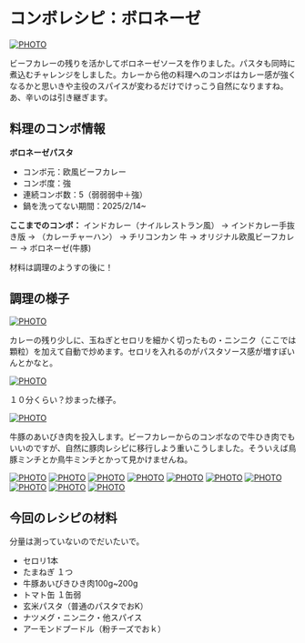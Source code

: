 # コンボレシピ：ボロネーゼ

[![PHOTO](/images/202502/IMG_7969_1.jpg)](/images_original/202502/IMG_7969.jpg)

ビーフカレーの残りを活かしてボロネーゼソースを作りました。パスタも同時に煮込むチャレンジをしました。カレーから他の料理へのコンボはカレー感が強くなるかと思いきや主役のスパイスが変わるだけでけっこう自然になりますね。あ、辛いのは引き継ぎます。

## 料理のコンボ情報

**ボロネーゼパスタ**

* コンボ元：欧風ビーフカレー
* コンボ度：強
* 連続コンボ数：5（弱弱弱中＋強）
* 鍋を洗ってない期間：2025/2/14~

**ここまでのコンボ：** インドカレー（ナイルレストラン風） → インドカレー手抜き版 → （カレーチャーハン） → チリコンカン 牛 → オリジナル欧風ビーフカレー → ボロネーゼ(牛豚)

材料は調理のようすの後に！

## 調理の様子

[![PHOTO](/images/202502/IMG_7956_1.jpg)](/images_original/202502/IMG_7956.jpg)

カレーの残り少しに、玉ねぎとセロリを細かく切ったもの・ニンニク（ここでは顆粒）を加えて自動で炒めます。セロリを入れるのがパスタソース感が増すぽいんとかなと。

[![PHOTO](/images/202502/IMG_7957_1.jpg)](/images_original/202502/IMG_7957.jpg)

１０分くらい？炒まった様子。

[![PHOTO](/images/202502/IMG_7958_1.jpg)](/images_original/202502/IMG_7958.jpg)

牛豚のあいびき肉を投入します。ビーフカレーからのコンボなので牛ひき肉でもいいのですが、自然に豚肉レシピに移行しよう重いこうしました。そういえば鳥豚ミンチとか鳥牛ミンチとかって見かけませんね。

[![PHOTO](/images/202502/IMG_7959_1.jpg)](/images_original/202502/IMG_7959.jpg)
[![PHOTO](/images/202502/IMG_7960_1.jpg)](/images_original/202502/IMG_7960.jpg)
[![PHOTO](/images/202502/IMG_7961_1.jpg)](/images_original/202502/IMG_7961.jpg)
[![PHOTO](/images/202502/IMG_7962_1.jpg)](/images_original/202502/IMG_7962.jpg)
[![PHOTO](/images/202502/IMG_7963_1.jpg)](/images_original/202502/IMG_7963.jpg)
[![PHOTO](/images/202502/IMG_7964_1.jpg)](/images_original/202502/IMG_7964.jpg)
[![PHOTO](/images/202502/IMG_7965_1.jpg)](/images_original/202502/IMG_7965.jpg)
[![PHOTO](/images/202502/IMG_7966_1.jpg)](/images_original/202502/IMG_7966.jpg)
[![PHOTO](/images/202502/IMG_7967_1.jpg)](/images_original/202502/IMG_7967.jpg)
[![PHOTO](/images/202502/IMG_7968_1.jpg)](/images_original/202502/IMG_7968.jpg)


## 今回のレシピの材料

分量は測っていないのでだいたいで。

* セロリ1本
* たまねぎ １つ
* 牛豚あいびきひき肉100g~200g
* トマト缶 １缶弱
* 玄米パスタ（普通のパスタでおK）
* ナツメグ・ニンニク・他スパイス
* アーモンドプードル（粉チーズでおｋ）

